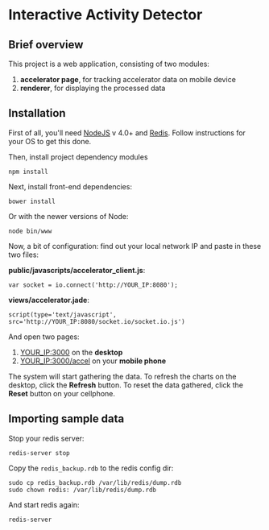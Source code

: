# Interactive Activity Detector

## Brief overview

This project is a web application, consisting of two modules:

1. **accelerator page**, for tracking accelerator data on mobile device
2. **renderer**, for displaying the processed data

## Installation

First of all, you'll need [NodeJS](https://nodejs.org/en/download/) v 4.0+ and [Redis](http://redis.io). Follow instructions for your OS to get this done.

Then, install project dependency modules

    npm install

Next, install front-end dependencies:

    bower install

Or with the newer versions of Node:

    node bin/www

Now, a bit of configuration: find out your local network IP and paste in these two files:

**public/javascripts/accelerator_client.js**:

    var socket = io.connect('http://YOUR_IP:8080');

**views/accelerator.jade**:

    script(type='text/javascript', src='http://YOUR_IP:8080/socket.io/socket.io.js')

And open two pages:

1. [YOUR_IP:3000](http://localhost:3000/) on the **desktop**
2. [YOUR_IP:3000/accel](http://localhost:3000/accel) on your **mobile phone**

The system will start gathering the data. To refresh the charts on the desktop, click the **Refresh** button. To reset the data gathered, click the **Reset** button on your cellphone.

## Importing sample data

Stop your redis server:

    redis-server stop
    
Copy the `redis_backup.rdb` to the redis config dir:

    sudo cp redis_backup.rdb /var/lib/redis/dump.rdb
    sudo chown redis: /var/lib/redis/dump.rdb
    
And start redis again:

    redis-server
